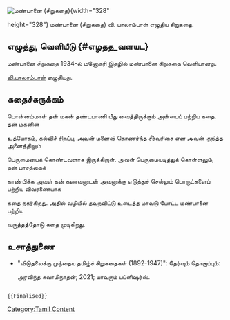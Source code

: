 ![மண்பானை (சிறுகதை)](மண்பானை_(சிறுகதை).jpg "மண்பானை (சிறுகதை)"){width="328"
height="328"} மண்பானை (சிறுகதை) வி. பாலாம்பாள் எழுதிய சிறுகதை.

## எழுத்து, வெளியீடு {#எழதத_வளயட}

மண்பானை சிறுகதை 1934-ல் மனோகரி இதழில் மண்பானை சிறுகதை வெளியானது.
[வி.பாலாம்பாள்](வி.பாலாம்பாள் "wikilink") எழுதியது.

## கதைச்சுருக்கம்

பொன்னம்மாள் தன் மகன் தண்டபாணி மீது வைத்திருக்கும் அன்பைப் பற்றிய கதை. தன் மகனின்
உத்யோகம், கல்விச் சிறப்பு, அவன் மனைவி கொணர்ந்த சீர்வரிசை என அவன் குறித்த அனைத்திலும்
பெருமையைக் கொண்டவளாக இருக்கிறாள். அவள் பெருமையடித்துக் கொள்ளலும், தன் பாசத்தைக்
காண்பிக்க அவள் தன் கணவனுடன் அவனுக்கு எடுத்துச் செல்லும் பொருட்களைப் பற்றிய விவரணையாக
கதை நகர்கிறது. அதில் வழியில் தவறவிட்டு உடைத்த மாவடு போட்ட மண்பானை பற்றிய
வருத்தத்தோடு கதை முடிகிறது.

## உசாத்துணை

-   \"விடுதலைக்கு முந்தைய தமிழ்ச் சிறுகதைகள் (1892-1947)\": தேர்வும் தொகுப்பும்:
    அரவிந்த சுவாமிநாதன்; 2021; யாவரும் பப்ளிஷர்ஸ்.

```{=mediawiki}
{{Finalised}}
```
[Category:Tamil Content](Category:Tamil_Content "wikilink")

